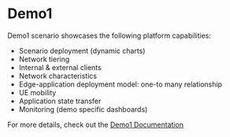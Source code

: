 # Demo1
Demo1 scenario showcases the following platform capabilities:
- Scenario deployment (dynamic charts)
- Network tiering
- Internal & external clients
- Network characteristics
- Edge-application deployment model: one-to many relationship
- UE mobility
- Application state transfer
- Monitoring (demo specific dashboards)

For more details, check out the [Demo1 Documentation](https://interdigitalinc.github.io/AdvantEDGE/docs/usage/usage-demo1/)
